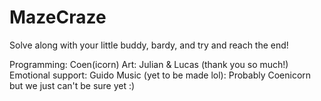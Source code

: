 # MazeCraze

Solve along with your little buddy, bardy, and try and reach the end!

Programming: Coen(icorn)
Art: Julian & Lucas (thank you so much!)
Emotional support: Guido
Music (yet to be made lol): Probably Coenicorn but we just can't be sure yet :)
